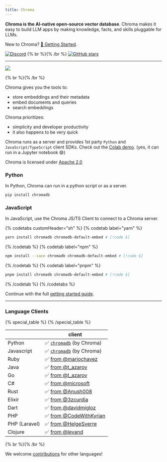 ```yaml
---
title: Chroma
---
```


**Chroma is the AI-native open-source vector database**. Chroma makes it easy to build LLM apps by making knowledge, facts, and skills pluggable for LLMs.

New to Chroma? [🔑 Getting Started](./getting-started).

[![Discord](https://img.shields.io/discord/1073293645303795742?cacheSeconds=3600)](https://discord.gg/MMeYNTmh3x)
{% br %}{% /br %}
[![GitHub stars](https://img.shields.io/github/stars/chroma-core/chroma.svg?style=social&label=Star&maxAge=2400)](https://GitHub.com/chroma-core/chroma/stargazers/)


***


![](/img/hrm4.svg)

{% br %}{% /br %}

Chroma gives you the tools to:

- store embeddings and their metadata
- embed documents and queries
- search embeddings

Chroma prioritizes:

- simplicity and developer productivity
- it also happens to be very quick

Chroma runs as a server and provides 1st party `Python` and `JavaScript/TypeScript` client SDKs. Check out the [Colab demo](https://colab.research.google.com/drive/1QEzFyqnoFxq7LUGyP1vzR4iLt9PpCDXv?usp=sharing). (yes, it can run in a Jupyter notebook 😄)

Chroma is licensed under [Apache 2.0](https://github.com/chroma-core/chroma/blob/main/LICENSE)

### Python
In Python, Chroma can run in a python script or as a server.

```bash
pip install chromadb
```

### JavaScript
In JavaScript, use the Chroma JS/TS Client to connect to a Chroma server.

{% codetabs customHeader="sh" %}
{% codetab label="yarn" %}
```bash {% codetab=true %}
yarn install chromadb chromadb-default-embed # [!code $]
```
{% /codetab %}
{% codetab label="npm" %}
```bash {% codetab=true %}
npm install --save chromadb chromadb-default-embed # [!code $]
```
{% /codetab %}
{% codetab label="pnpm" %}
```bash {% codetab=true %}
pnpm install chromadb chromadb-default-embed # [!code $]
```
{% /codetab %}
{% /codetabs %}


Continue with the full [getting started guide](./getting-started).


***

### Language Clients

{% special_table %}
{% /special_table %}

|              | client |
|--------------|---------------|
| Python       | ✅ [`chromadb`](https://pypistats.org/packages/chromadb) (by Chroma)           |
| Javascript   | ✅ [`chromadb`](https://www.npmjs.com/package/chromadb) (by Chroma)          |
| Ruby   | ✅ [from @mariochavez](https://github.com/mariochavez/chroma)           |
| Java | ✅ [from @t_azarov](https://github.com/amikos-tech/chromadb-java-client) |
| Go | ✅ [from @t_azarov](https://github.com/amikos-tech/chroma-go) |
| C#   | ✅ [from @microsoft](https://github.com/microsoft/semantic-kernel/tree/main/dotnet/src/Connectors/Connectors.Memory.Chroma)       |
| Rust  | ✅ [from @Anush008](https://crates.io/crates/chromadb) |
| Elixir  | ✅ [from @3zcurdia](https://hex.pm/packages/chroma/) |
| Dart  | ✅ [from @davidmigloz](https://pub.dev/packages/chromadb) |
| PHP  | ✅ [from @CodeWithKyrian](https://github.com/CodeWithKyrian/chromadb-php) |
| PHP (Laravel)  | ✅ [from @HelgeSverre](https://github.com/helgeSverre/chromadb) |
| Clojure | ✅ [from @levand](https://github.com/levand/clojure-chroma-client) |

{% br %}{% /br %}

We welcome [contributions](/contributing) for other languages!
